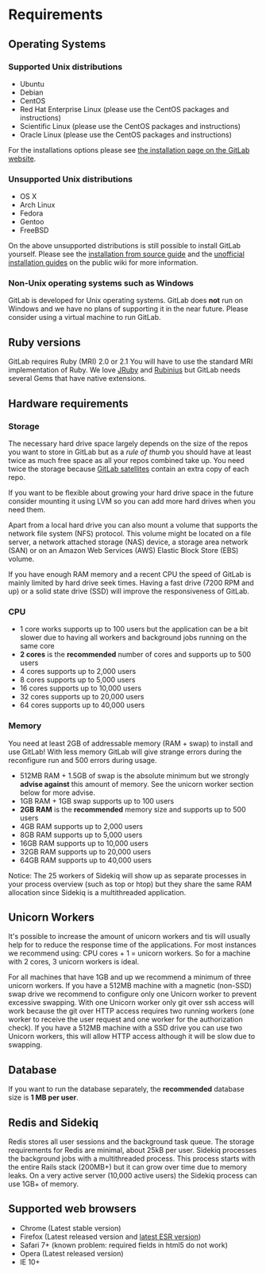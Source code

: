 # Requirements

## Operating Systems

### Supported Unix distributions

- Ubuntu
- Debian
- CentOS
- Red Hat Enterprise Linux (please use the CentOS packages and instructions)
- Scientific Linux (please use the CentOS packages and instructions)
- Oracle Linux (please use the CentOS packages and instructions)

For the installations options please see [the installation page on the GitLab website](https://about.gitlab.com/installation/).

### Unsupported Unix distributions

- OS X
- Arch Linux
- Fedora
- Gentoo
- FreeBSD

On the above unsupported distributions is still possible to install GitLab yourself.
Please see the [installation from source guide](https://github.com/gitlabhq/gitlabhq/blob/master/doc/install/installation.md) and the [unofficial installation guides](https://github.com/gitlabhq/gitlab-public-wiki/wiki/Unofficial-Installation-Guides) on the public wiki for more information.

### Non-Unix operating systems such as Windows

GitLab is developed for Unix operating systems.
GitLab does **not** run on Windows and we have no plans of supporting it in the near future.
Please consider using a virtual machine to run GitLab.

## Ruby versions

GitLab requires Ruby (MRI) 2.0 or 2.1
You will have to use the standard MRI implementation of Ruby.
We love [JRuby](http://jruby.org/) and [Rubinius](http://rubini.us/) but GitLab needs several Gems that have native extensions.

## Hardware requirements

### Storage

The necessary hard drive space largely depends on the size of the repos you want to store in GitLab but as a *rule of thumb* you should have at least twice as much free space as all your repos combined take up. You need twice the storage because [GitLab satellites](structure.md) contain an extra copy of each repo.

If you want to be flexible about growing your hard drive space in the future consider mounting it using LVM so you can add more hard drives when you need them.

Apart from a local hard drive you can also mount a volume that supports the network file system (NFS) protocol. This volume might be located on a file server, a network attached storage (NAS) device, a storage area network (SAN) or on an Amazon Web Services (AWS) Elastic Block Store (EBS) volume.

If you have enough RAM memory and a recent CPU the speed of GitLab is mainly limited by hard drive seek times. Having a fast drive (7200 RPM and up) or a solid state drive (SSD) will improve the responsiveness of GitLab.

### CPU

- 1 core works supports up to 100 users but the application can be a bit slower due to having all workers and background jobs running on the same core
- **2 cores** is the **recommended** number of cores and supports up to 500 users
- 4 cores supports up to 2,000 users
- 8 cores supports up to 5,000 users
- 16 cores supports up to 10,000 users
- 32 cores supports up to 20,000 users
- 64 cores supports up to 40,000 users

### Memory

You need at least 2GB of addressable memory (RAM + swap) to install and use GitLab!
With less memory GitLab will give strange errors during the reconfigure run and 500 errors during usage.

- 512MB RAM + 1.5GB of swap is the absolute minimum but we strongly **advise against** this amount of memory. See the unicorn worker section below for more advise.
- 1GB RAM + 1GB swap supports up to 100 users
- **2GB RAM** is the **recommended** memory size and supports up to 500 users
- 4GB RAM supports up to 2,000 users
- 8GB RAM supports up to 5,000 users
- 16GB RAM supports up to 10,000 users
- 32GB RAM supports up to 20,000 users
- 64GB RAM supports up to 40,000 users

Notice: The 25 workers of Sidekiq will show up as separate processes in your process overview (such as top or htop) but they share the same RAM allocation since Sidekiq is a multithreaded application.

## Unicorn Workers

It's possible to increase the amount of unicorn workers and tis will usually help for to reduce the response time of the applications.
For most instances we recommend using: CPU cores + 1 = unicorn workers.
So for a machine with 2 cores, 3 unicorn workers is ideal.

For all machines that have 1GB and up we recommend a minimum of three unicorn workers.
If you have a 512MB machine with a magnetic (non-SSD) swap drive we recommend to configure only one Unicorn worker to prevent excessive swapping.
With one Unicorn worker only git over ssh access will work because the git over HTTP access requires two running workers (one worker to receive the user request and one worker for the authorization check).
If you have a 512MB machine with a SSD drive you can use two Unicorn workers, this will allow HTTP access although it will be slow due to swapping.

## Database

If you want to run the database separately, the **recommended** database size is **1 MB per user**.

## Redis and Sidekiq

Redis stores all user sessions and the background task queue.
The storage requirements for Redis are minimal, about 25kB per user.
Sidekiq processes the background jobs with a multithreaded process.
This process starts with the entire Rails stack (200MB+) but it can grow over time due to memory leaks.
On a very active server (10,000 active users) the Sidekiq process can use 1GB+ of memory.

## Supported web browsers

- Chrome (Latest stable version)
- Firefox (Latest released version and [latest ESR version](https://www.mozilla.org/en-US/firefox/organizations/))
- Safari 7+ (known problem: required fields in html5 do not work)
- Opera (Latest released version)
- IE 10+
